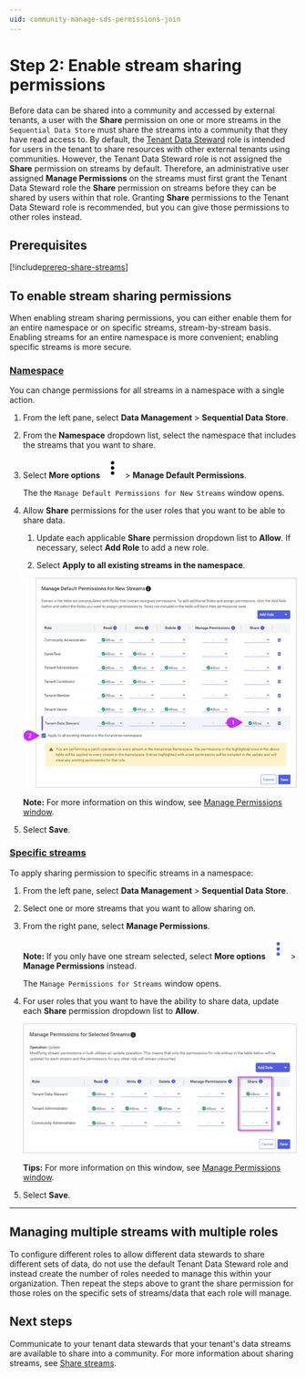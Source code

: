 ```yaml
---
uid: community-manage-sds-permissions-join
---
```


# Step 2: Enable stream sharing permissions

Before data can be shared into a community and accessed by external tenants, a user with the **Share** permission on one or more streams in the `Sequential Data Store` must share the streams into a community that they have read access to. By default, the [Tenant Data Steward](xref:ccRoles) role is intended for users in the tenant to share resources with other external tenants using communities. However, the Tenant Data Steward role is not assigned the **Share** permission on streams by default. Therefore, an administrative user assigned **Manage Permissions** on the streams must first grant the Tenant Data Steward role the **Share** permission on streams before they can be shared by users within that role. Granting **Share** permissions to the Tenant Data Steward role is recommended, but you can give those permissions to other roles instead.

## Prerequisites

[!include[prereq-share-streams](includes/prereq-share-streams.md)]

## To enable stream sharing permissions

When enabling stream sharing permissions, you can either enable them for an entire namespace or on specific streams, stream-by-stream basis. Enabling streams for an entire namespace is more convenient; enabling specific streams is more secure.

### [Namespace](#tab/tabid-1)

You can change permissions for all streams in a namespace with a single action. 

1. From the left pane, select **Data Management** > **Sequential Data Store**.

1. From the **Namespace** dropdown list, select the namespace that includes the streams that you want to share.

1. Select **More options** ![More options](../_icons/default/dots-vertical.svg) > **Manage Default Permissions**.

	The the `Manage Default Permissions for New Streams` window opens.

1. Allow **Share** permissions for the user roles that you want to be able to share data.  

	1. Update each applicable **Share** permission dropdown list to **Allow**. If necessary, select **Add Role** to add a new role.

	1. Select **Apply to all existing streams in the namespace**. 
	
	![Share permissions: Allow](images/stream-permissions-share-namespace.png)

	**Note:** For more information on this window, see [Manage Permissions window](xref:permissions-management#manage-permissions-window).

1. Select **Save**.

### [Specific streams](#tab/tabid-2)

To apply sharing permission to specific streams in a namespace:

1. From the left pane, select **Data Management** > **Sequential Data Store**.

1. Select one or more streams that you want to allow sharing on.

1. From the right pane, select **Manage Permissions**.

	**Note:** If you only have one stream selected, select **More options** ![More options icon](../_icons/branded/dots-vertical.svg) > **Manage Permissions** instead.

	The `Manage Permissions for Streams` window opens.

1. For user roles that you want to have the ability to share data, update each **Share** permission dropdown list to **Allow**.

	![Share permissions: Allow](images/stream-permissions-share.png)

	**Tips:** For more information on this window, see [Manage Permissions window](xref:permissions-management#manage-permissions-window).

1. Select **Save**.

***

## Managing multiple streams with multiple roles

To configure different roles to allow different data stewards to share different sets of data, do not use the default Tenant Data Steward role and instead create the number of roles needed to manage this within your organization. Then repeat the steps above to grant the share permission for those roles on the specific sets of streams/data that each role will manage.

## Next steps

Communicate to your tenant data stewards that your tenant's data streams are available to share into a community. For more information about sharing streams, see [Share streams](xref:community-manage-shared-streams#share-streams).
